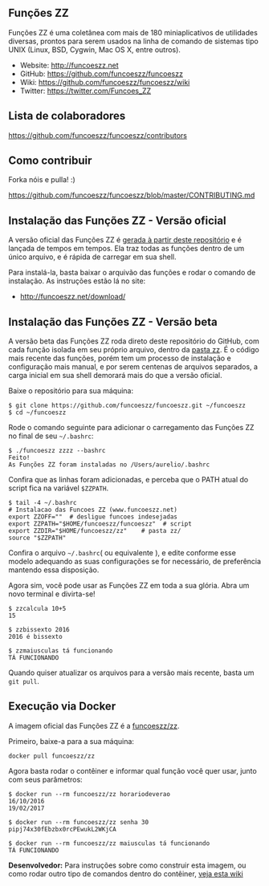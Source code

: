 ## Funções ZZ

Funções ZZ é uma coletânea com mais de 180 miniaplicativos de utilidades diversas, prontos para serem usados na linha de comando de sistemas tipo UNIX (Linux, BSD, Cygwin, Mac OS X, entre outros).

- Website: http://funcoeszz.net
- GitHub: https://github.com/funcoeszz/funcoeszz
- Wiki: https://github.com/funcoeszz/funcoeszz/wiki
- Twitter: https://twitter.com/Funcoes_ZZ


## Lista de colaboradores

https://github.com/funcoeszz/funcoeszz/contributors


## Como contribuir

Forka nóis e pulla! :)

https://github.com/funcoeszz/funcoeszz/blob/master/CONTRIBUTING.md


## Instalação das Funções ZZ - Versão oficial

A versão oficial das Funções ZZ é [gerada à partir deste repositório](https://github.com/funcoeszz/funcoeszz/tree/master/release) e é lançada de tempos em tempos. Ela traz todas as funções dentro de um único arquivo, e é rápida de carregar em sua shell.

Para instalá-la, basta baixar o arquivão das funções e rodar o comando de instalação. As instruções estão lá no site:

- http://funcoeszz.net/download/


## Instalação das Funções ZZ - Versão beta

A versão beta das Funções ZZ roda direto deste repositório do GitHub, com cada função isolada em seu próprio arquivo, dentro da [pasta zz](https://github.com/funcoeszz/funcoeszz/tree/master/zz). É o código mais recente das funções, porém tem um processo de instalação e configuração mais manual, e por serem centenas de arquivos separados, a carga inicial em sua shell demorará mais do que a versão oficial. 

Baixe o repositório para sua máquina:

    $ git clone https://github.com/funcoeszz/funcoeszz.git ~/funcoeszz
    $ cd ~/funcoeszz

Rode o comando seguinte para adicionar o carregamento das Funções ZZ no final de seu `~/.bashrc`:

    $ ./funcoeszz zzzz --bashrc
    Feito!
    As Funções ZZ foram instaladas no /Users/aurelio/.bashrc

Confira que as linhas foram adicionadas, e perceba que o PATH atual do script fica na variável `$ZZPATH`.

    $ tail -4 ~/.bashrc
    # Instalacao das Funcoes ZZ (www.funcoeszz.net)
    export ZZOFF=""  # desligue funcoes indesejadas
    export ZZPATH="$HOME/funcoeszz/funcoeszz"  # script
    export ZZDIR="$HOME/funcoeszz/zz"    # pasta zz/
    source "$ZZPATH"

Confira o arquivo `~/.bashrc`( ou equivalente ), e edite conforme esse modelo adequando as suas configurações se for necessário, de preferência mantendo essa disposição.

Agora sim, você pode usar as Funções ZZ em toda a sua glória. Abra um novo terminal e divirta-se!

    $ zzcalcula 10+5
    15

    $ zzbissexto 2016
    2016 é bissexto

    $ zzmaiusculas tá funcionando
    TÁ FUNCIONANDO

Quando quiser atualizar os arquivos para a versão mais recente, basta um `git pull`.

## Execução via Docker

A imagem oficial das Funções ZZ é a [funcoeszz/zz](https://hub.docker.com/r/funcoeszz/zz/).

Primeiro, baixe-a para a sua máquina:

```
docker pull funcoeszz/zz
```

Agora basta rodar o contêiner e informar qual função você quer usar, junto com seus parâmetros:

```console
$ docker run --rm funcoeszz/zz horariodeverao
16/10/2016
19/02/2017

$ docker run --rm funcoeszz/zz senha 30
pipj74x30fEbzbx0rcPEwukL2WKjCA

$ docker run --rm funcoeszz/zz maiusculas tá funcionando
TÁ FUNCIONANDO
```

**Desenvolvedor:** Para instruções sobre como construir esta imagem, ou como rodar outro tipo de comandos dentro do contêiner, [veja esta wiki](https://github.com/funcoeszz/funcoeszz/wiki/Docker)
